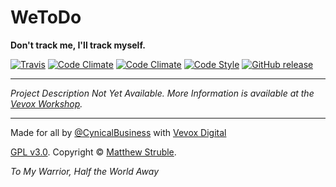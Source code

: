 # WeToDo

**Don't track me, I'll track myself.**

[![Travis](https://img.shields.io/travis/VevoxDigital/WeToDo/master.svg?style=flat-square)](https://travis-ci.org/VevoxDigital/WeToDo)
[![Code Climate](https://img.shields.io/codeclimate/github/VevoxDigital/WeToDo.svg?style=flat-square)](https://codeclimate.com/github/VevoxDigital/WeToDo)
[![Code Climate](https://img.shields.io/codeclimate/coverage/github/VevoxDigital/WeToDo.svg?style=flat-square)](https://codeclimate.com/github/VevoxDigital/WeToDo)
[![Code Style](https://img.shields.io/badge/code_style-standard-brightgreen.svg?style=flat-square)](http://standardjs.com)
[![GitHub release](https://img.shields.io/github/release/VevoxDigital/WeToDo.svg?style=flat-square)](https://github.com/VevoxDigital/WeToDo/releases)

----

*Project Description Not Yet Available. More Information is available at the [Vevox Workshop](http://vevox.io/p/wetodo).*

----

Made for all by [@CynicalBusiness](https://github.com/CynicalBusiness) with [Vevox Digital](http://vevox.io)

[GPL v3.0](/LICENSE). Copyright &copy; [Matthew Struble](https://github.com/CynicalBusiness).

*To My Warrior, Half the World Away*
